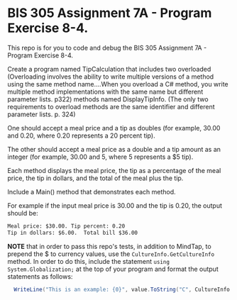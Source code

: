 # BIS 305 Assignment 7A - Program Exercise 8-4.

This repo is for you to code and debug the BIS 305 Assignment 7A - Program Exercise 8-4.

Create a program named TipCalculation that includes two overloaded (Overloading 
involves the ability to write multiple versions of a method using the same method 
name....When you overload a C# method, you write multiple method implementations 
with the same name but different parameter lists. p322) methods named DisplayTipInfo. 
(The only two requirements to overload methods are the same identifier and different 
parameter lists. p. 324)

One should accept a meal price and a tip as doubles (for example, 30.00 and 0.20, where 
0.20 represents a 20 percent tip).

The other should accept a meal price as a double and a tip amount as an integer (for 
example, 30.00 and 5, where 5 represents a $5 tip).

Each method displays the meal price, the tip as a percentage of the meal price, the tip in 
dollars, and the total of the meal plus the tip. 

Include a Main() method that demonstrates each method.

For example if the input meal price is 30.00 and the tip is 0.20, the output should be:

```html
Meal price: $30.00. Tip percent: 0.20
Tip in dollars: $6.00.  Total bill $36.00
```

**NOTE** that in order to pass this repo's tests, in addition to MindTap, to prepend the $ to currency values, use the `CultureInfo.GetCultureInfo` method. In order to do this, include the statement `using System.Globalization;` at the top of your program and format the output statements as follows: 

```csharp
  WriteLine("This is an example: {0}", value.ToString("C", CultureInfo.GetCultureInfo("en-US")));
```
